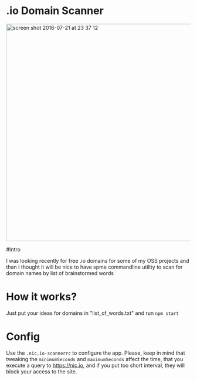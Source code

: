# .io Domain Scanner

<img width="594" alt="screen shot 2016-07-21 at 23 37 12" src="https://cloud.githubusercontent.com/assets/818400/17039745/2361715e-4f9c-11e6-8757-cb59b07a7984.png">

#Intro

I was looking recently for free .io domains for some of my OSS projects and than I thought it will be nice to have spme commandline utility to scan for domain names by list of brainstormed words

# How it works?

Just put your ideas for domains in "list_of_words.txt" and run ```npm start```

# Config

Use the ```.nic.io-scannerrc``` to configure the app. Please, keep in mind that tweaking the ```minimumSeconds``` and ```maximumSeconds``` affect the time, that you execute a query to https://nic.io, and if you put too short interval, they will block your access to the site.